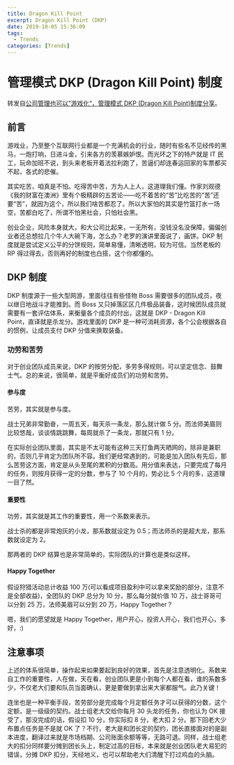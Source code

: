 ```yaml
---
title: Dragon Kill Point
excerpt: Dragon Kill Point (DKP)
date: 2019-10-05 15:36:09
tags:
  - Trends
categories: [Trends]
---
```


# 管理模式 DKP (Dragon Kill Point) 制度

转发自[公司管理也可以”游戏化“，管理模式 DKP (Dragon Kill Point)制度分享](https://36kr.com/p/85167.html)。

## 前言

游戏业，乃至整个互联网行业都是一个充满机会的行业，随时有些名不见经传的黑马，一炮打响，日进斗金，引来各方的羡慕嫉妒恨。而光环之下的特产就是 IT 民工，玩命加班不说，到头来老板开着法拉利跑了，苦逼们却连春运回家的车票都买不起，各式的悲催。

其实吃苦，咱真是不怕。吃得苦中苦，方为人上人，这道理我们懂。作家刘观德《我的财富在澳洲》里有个极精辟的五苦论——吃不着苦的“苦”比吃苦的“苦”还要“苦”，就因为这个，所以我们啥苦都忍了。所以大家怕的其实是竹篮打水一场空，苦都白吃了，所谓不怕黑社会，只怕社会黑。

创业企业，风险本身就大，和大公司比起来，一无所有，没钱没名没保障，偏偏创业者还总想拉几个牛人大碗下海，怎么办？老罗的演讲里面说了，画饼。DKP 制度就是尝试定义公平的分饼规则，简单易懂，清晰透明，较为可信。当然老板的 RP 得过得去，否则再好的制度也白搭，这个你都懂的。

## DKP 制度

DKP 制度源于一些大型网游，里面往往有些怪物 Boss 需要很多的团队成员，夜以继日地战斗才能推到。而 Boss 又只掉落区区几件极品装备，这时候团队成员就需要有一套评估体系，来衡量各个成员的付出，这就是 DKP - Dragon Kill Point，直译就是杀龙分。游戏里面的 DKP 是一种可消耗资源，各个公会根据各自的惯例，让成员支付 DKP 分值来换取装备。

### 功劳和苦劳

对于创业团队成员来说，DKP 的按劳分配，多劳多得规则，可以坚定信念、鼓舞士气。总的来说，很简单，就是平衡好成员们的功劳和苦劳。

#### 参与度

苦劳，其实就是参与度。

战士兄弟非常勤奋，一周五天，每天杀一条龙，那么就计做 5 分。而法师美眉则比较悠哉，谈谈情跳跳舞，每周就杀了一条龙，那就只有 1 分。

在实际创业团队里面，其实是不太可能有这种三天打鱼两天晒网的，除非是兼职的，否则几乎肯定为团队所不容。我们更经常遇到的，可能是加入团队有先后，那么苦劳这方面，肯定是从头至尾的累积的分数高。用分值来表达，只要完成了每月的任务，则按月获得一定的分数，参与了 10 个月的，势必比 5 个月的多，这道理一目了然。

#### 重要性

功劳，其实就是其工作的重要性，用一个系数来表示。

战士杀的都是非常炮灰的小龙，那系数就设定为 0.5；而法师杀的是超大龙，那系数就设定为 2。

那两者的 DKP 结算也是非常简单的，实际团队的计算也是类似这样。

#### Happy Together

假设狩猎活动总计收益 100 万(可以看成项目盈利中可以拿来奖励的部分，注意不是全部收益)，全团队的 DKP 总分为 10 分，那么每分就价值 10 万，战士哥哥可以分到 25 万，法师美眉可以分到 20 万，Happy Together？

嗯，我们的愿望就是 Happy Together，用户开心，投资人开心，我们也开心，多好，:)

## 注意事项

上述的体系很简单，操作起来如果要起到良好的效果，首先是注意透明化。系数来自工作的重要性，人在做，天在看，创业团队更是小到每个人都在看，谁的系数多少，不仅老大们要和队员当面确认，更是要做到拿出来大家都服气。此乃关键！

连坐也是一种平衡手段，苦劳部分是完成每个月定额任务才可以获得的分数，这个定额，是一级级的契约。战士组老大交给你每月 30 头龙的任务，你也认为 OK 接受了，那没完成的话，假设扣 10 分，你实际扣 8 分，老大扣 2 分。那下回老大少布置点任务是不是就 OK 了？不行，老大是和团长定的契约，团长直接面对的是副本进度，翻译过来就是市场档期、公司账面余额等等，无路可退。同样，战士组老大的扣分同样要分摊到团长头上，制定过高的目标，本来就是创业团队老大易犯的错误，分摊 DKP 扣分，天经地义，也可以帮助老大们清醒下打过鸡血的头脑。
